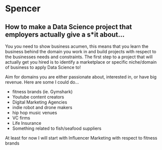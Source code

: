 # Spencer

## How to make a Data Science project that employers actually give a s*it about...

You you need to show business acumen, this means that you learn the business behind the domain you work in and build projects with respect to the businesses needs and constraints. The first step to a project that will actually get you hired is to identify a marketplace or specific niche/domain of business to apply Data Science to!

Aim for domains you are either passionate about, interested in, or have big revenue.
Here are some I could do...
* fitness brands (ie. Gymshark)
* Youtube content creators
* Digital Marketing Agencies  
* indie robot and drone makers
* hip hop music venues
* VC firms
* Life Insurance
* Something related to fish/seafood suppliers


At least for now I will start with Influencer Marketing with respect to fitness brands
